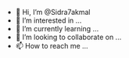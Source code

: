 - 👋 Hi, I’m @Sidra7akmal
- 👀 I’m interested in ...
- 🌱 I’m currently learning ...
- 💞️ I’m looking to collaborate on ...
- 📫 How to reach me ...

<!---
Sidra7akmal/Sidra7akmal is a ✨ special ✨ repository because its `README.md` (this file) appears on your GitHub profile.
You can click the Preview link to take a look at your changes.
--->
